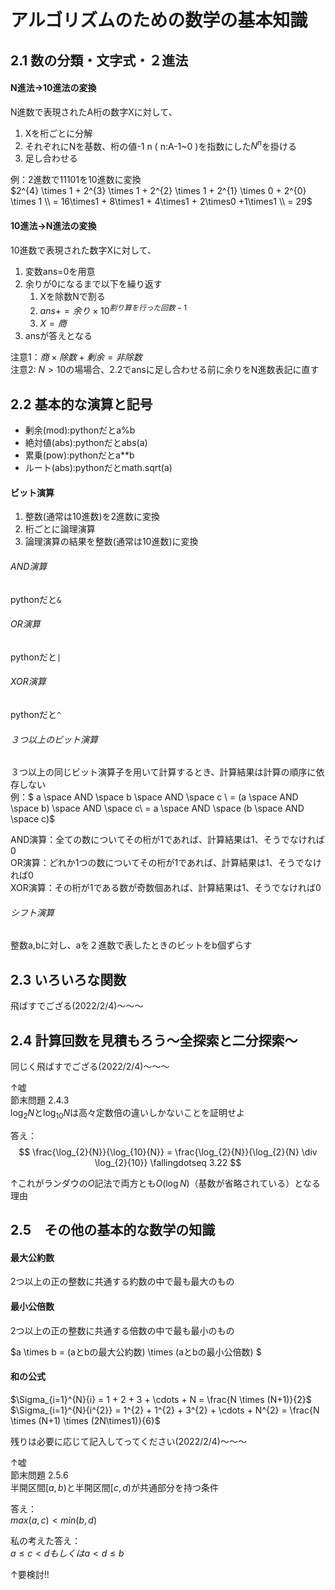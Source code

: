# アルゴリズムのための数学の基本知識

## 2.1 数の分類・文字式・２進法


#### N進法→10進法の変換
N進数で表現されたA桁の数字Xに対して、
1. Xを桁ごとに分解
2. それぞれにNを基数、桁の値-1 n ( n:A-1~0 )を指数にした$N^{n}$を掛ける
3. 足し合わせる

例：2進数で11101を10進数に変換<br>
$2^{4} \times 1 + 2^{3} \times 1 + 2^{2} \times 1 + 2^{1} \times 0 + 2^{0} \times 1 \\
= 16\times1 + 8\times1 + 4\times1 + 2\times0 +1\times1 \\
= 29$


#### 10進法→N進法の変換

10進数で表現された数字Xに対して、

1. 変数ans=0を用意
2. 余りが0になるまで以下を繰り返す
    1. Xを除数Nで割る
    2. $ans += 余り\times 10^{割り算を行った回数-1}$
    3. $X = 商$
3. ansが答えとなる


注意1：$商 \times 除数 + 剰余 = 非除数$<br>
注意2: $N>10$の場場合、2.2でansに足し合わせる前に余りをN進数表記に直す

## 2.2 基本的な演算と記号
- 剰余(mod):pythonだとa%b
- 絶対値(abs):pythonだとabs(a)
- 累乗(pow):pythonだとa**b
- ルート(abs):pythonだとmath.sqrt(a)

#### ビット演算
1. 整数(通常は10進数)を2進数に変換
2. 桁ごとに論理演算
3. 論理演算の結果を整数(通常は10進数)に変換

###### AND演算

pythonだと``&``

###### OR演算

pythonだと``|``

###### XOR演算

pythonだと``^``


###### ３つ以上のビット演算

３つ以上の同じビット演算子を用いて計算するとき、計算結果は計算の順序に依存しない<br>
例：$ a \space AND \space b \space AND \space c \\
= (a \space AND \space b) \space AND  \space c\\
= a \space AND \space (b \space AND \space c)$


AND演算：全ての数についてその桁が1であれば、計算結果は1、そうでなければ0<br>
OR演算：どれか1つの数についてその桁が1であれば、計算結果は1、そうでなければ0<br>
XOR演算：その桁が1である数が奇数個あれば、計算結果は1、そうでなければ0<br>


###### シフト演算

整数a,bに対し、aを２進数で表したときのビットをb個ずらす



## 2.3 いろいろな関数
飛ばすでござる(2022/2/4)〜〜〜

## 2.4 計算回数を見積もろう〜全探索と二分探索〜
同じく飛ばすでござる(2022/2/4)〜〜〜

↑嘘<br>
節末問題 2.4.3<br>
$\log_{2}{N}$と$\log_{10}{N}$は高々定数倍の違いしかないことを証明せよ

答え：<br>
$$
\frac{\log_{2}{N}}{\log_{10}{N}} = \frac{\log_{2}{N}}{\log_{2}{N} \div \log_{2}{10}} \fallingdotseq 3.22
$$

↑これがランダウの$O$記法で両方とも$O(\log{N})$（基数が省略されている）となる理由


## 2.5　その他の基本的な数学の知識

#### 最大公約数
2つ以上の正の整数に共通する約数の中で最も最大のもの

#### 最小公倍数
2つ以上の正の整数に共通する倍数の中で最も最小のもの

$a \times b = (aとbの最大公約数) \times  (aとbの最小公倍数) $

#### 和の公式

$\Sigma_{i=1}^{N}{i} = 1 + 2 + 3 + \cdots + N = \frac{N \times (N+1)}{2}$<br>
$\Sigma_{i=1}^{N}{i^{2}} = 1^{2} + 1^{2}  + 3^{2}  + \cdots + N^{2}  = \frac{N \times (N+1) \times (2N\times1)}{6}$


残りは必要に応じて記入してってください(2022/2/4)〜〜〜

↑嘘<br>
節末問題 2.5.6<br>
半開区間$[a,b)$と半開区間$[c,d)$が共通部分を持つ条件

答え：<br>
$max(a,c) < min(b,d)$

私の考えた答え：<br>
$a\le c <d もしくは a< d\le b$

↑要検討!!<br>